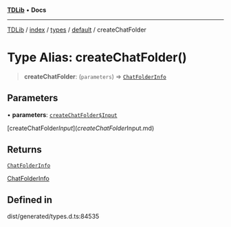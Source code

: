 [**TDLib**](../../../../../../README.md) • **Docs**

***

[TDLib](../../../../../../modules.md) / [index](../../../../../README.md) / [types](../../../README.md) / [default](../README.md) / createChatFolder

# Type Alias: createChatFolder()

> **createChatFolder**: (`parameters`) => [`ChatFolderInfo`](ChatFolderInfo.md)

## Parameters

• **parameters**: [`createChatFolder$Input`](createChatFolder$Input.md)

[createChatFolder$Input](createChatFolder$Input.md)

## Returns

[`ChatFolderInfo`](ChatFolderInfo.md)

[ChatFolderInfo](ChatFolderInfo.md)

## Defined in

dist/generated/types.d.ts:84535
